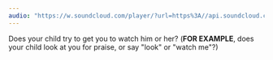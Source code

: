 ```yaml
---
audio: "https://w.soundcloud.com/player/?url=https%3A//api.soundcloud.com/tracks/1405643467%3Fsecret_token%3Ds-Xl8EviipueJ&color=%23ff5500&auto_play=true&hide_related=false&show_comments=true&show_user=true&show_reposts=false&show_teaser=true&visual=true"
---
```


Does your child try to get you to watch him or her? (<strong>FOR EXAMPLE</strong>, does your child look at you for praise, or say "look" or "watch me"?)
